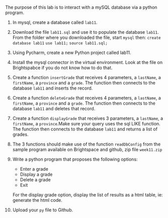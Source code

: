 The purpose of this lab is to interact with a mySQL database via a python program.

1. In mysql, create a database called `lab11`.
2. Download the file `lab11.sql` and use it to populate the database `lab11`. From the folder where you downloaded the file, start `mysql` then:
   `create database lab11`
   `use lab11;`
   `source lab11.sql;`
3. Using Pycharm, create a new Python project called lab11.
4. Install the mysql connector in the virtual environment. Look at the file on Brightspabce if you do not know how to do that.
5. Create a function `insertGrade` that receives 4 parameters, a `lastName`, a `firstName`, a `province` and a `grade`. The function then connects to the database `lab11` and inserts the record.
6. Create a function `deleteGrade` that receives 4 parameters, a `lastName`, a `firstName`, a `province` and a `grade`. The function then connects to the database `lab11` and deletes that record.
7. Create a function `displayGrade`  that receives 3 parameters, a `lastName`, a `firstName`, a `province`.Make sure your query uses the sql LIKE function. The function then connects to the database `lab11` and returns a list of grades.
8. The 3 functions should make use of the function `readDbConfig` from the sample program available on Brightspace and github, zip file `week11.zip`
9. Write a python program that proposes the following options:

   - Enter a grade
   - Display a grade
   - Delete a grade
   - Exit

   For the display grade option, display the list of results as a html table, ie: generate the html code.
10. Upload your `py` file to Github.
